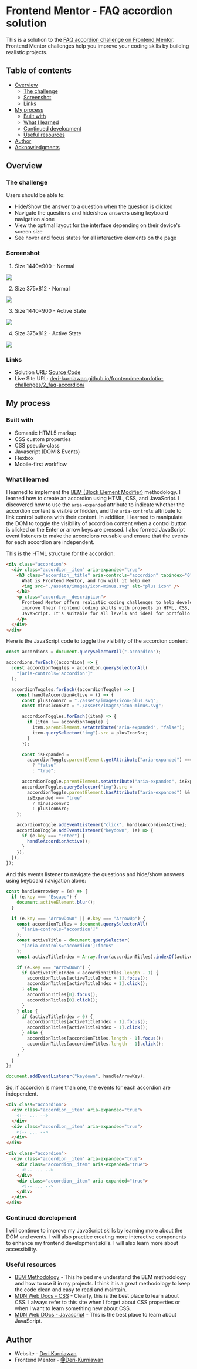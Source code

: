 # Frontend Mentor - FAQ accordion solution

This is a solution to the [FAQ accordion challenge on Frontend Mentor](https://www.frontendmentor.io/challenges/faq-accordion-wyfFdeBwBz). Frontend Mentor challenges help you improve your coding skills by building realistic projects.

## Table of contents

- [Overview](#overview)
  - [The challenge](#the-challenge)
  - [Screenshot](#screenshot)
  - [Links](#links)
- [My process](#my-process)
  - [Built with](#built-with)
  - [What I learned](#what-i-learned)
  - [Continued development](#continued-development)
  - [Useful resources](#useful-resources)
- [Author](#author)
- [Acknowledgments](#acknowledgments)

## Overview

### The challenge

Users should be able to:

- Hide/Show the answer to a question when the question is clicked
- Navigate the questions and hide/show answers using keyboard navigation alone
- View the optimal layout for the interface depending on their device's screen size
- See hover and focus states for all interactive elements on the page

### Screenshot

1. Size 1440×900 - Normal

![](./assets/images/screenshots/2_faq-accordion_1440x900.jpg)

2. Size 375x812 - Normal

![](./assets/images/screenshots/2_faq-accordion_375x812.jpg)

3. Size 1440×900 - Active State

![](./assets/images/screenshots/2_faq-accordion_active-state_1440x900.jpg)

4. Size 375x812 - Active State

![](./assets/images/screenshots/2_faq-accordion_active-state_375x812.jpg)

### Links

- Solution URL: [Source Code](https://github.com/Deri-Kurniawan/frontendmentordotio-challenges/tree/development/2_faq-accordion/)
- Live Site URL: [deri-kurniawan.github.io/frontendmentordotio-challenges/2_faq-accordion/](https://deri-kurniawan.github.io/frontendmentordotio-challenges/2_faq-accordion/index.html)

## My process

### Built with

- Semantic HTML5 markup
- CSS custom properties
- CSS pseudo-class
- Javascript (DOM & Events)
- Flexbox
- Mobile-first workflow

### What I learned

I learned to implement the [BEM (Block Element Modifier)](https://en.bem.info/methodology/) methodology. I learned how to create an accordion using HTML, CSS, and JavaScript. I discovered how to use the `aria-expanded` attribute to indicate whether the accordion content is visible or hidden, and the `aria-controls` attribute to link control buttons with their content. In addition, I learned to manipulate the DOM to toggle the visibility of accordion content when a control button is clicked or the Enter or arrow keys are pressed. I also formed JavaScript event listeners to make the accordions reusable and ensure that the events for each accordion are independent.

This is the HTML structure for the accordion:

```html
<div class="accordion">
  <div class="accordion__item" aria-expanded="true">
    <h3 class="accordion__title" aria-controls="accordion" tabindex="0">
      What is Frontend Mentor, and how will it help me?
      <img src="./assets/images/icon-minus.svg" alt="plus icon" />
    </h3>
    <p class="accordion__description">
      Frontend Mentor offers realistic coding challenges to help developers
      improve their frontend coding skills with projects in HTML, CSS, and
      JavaScript. It's suitable for all levels and ideal for portfolio building.
    </p>
  </div>
</div>
```

Here is the JavaScript code to toggle the visibility of the accordion content:

```js
const accordions = document.querySelectorAll(".accordion");

accordions.forEach((accordion) => {
  const accordionToggles = accordion.querySelectorAll(
    "[aria-controls='accordion']"
  );

  accordionToggles.forEach((accordionToggle) => {
    const handleAccordionActive = () => {
      const plusIconSrc = "./assets/images/icon-plus.svg";
      const minusIconSrc = "./assets/images/icon-minus.svg";

      accordionToggles.forEach((item) => {
        if (item !== accordionToggle) {
          item.parentElement.setAttribute("aria-expanded", "false");
          item.querySelector("img").src = plusIconSrc;
        }
      });

      const isExpanded =
        accordionToggle.parentElement.getAttribute("aria-expanded") === "true"
          ? "false"
          : "true";

      accordionToggle.parentElement.setAttribute("aria-expanded", isExpanded);
      accordionToggle.querySelector("img").src =
        accordionToggle.parentElement.hasAttribute("aria-expanded") &&
        isExpanded === "true"
          ? minusIconSrc
          : plusIconSrc;
    };

    accordionToggle.addEventListener("click", handleAccordionActive);
    accordionToggle.addEventListener("keydown", (e) => {
      if (e.key === "Enter") {
        handleAccordionActive();
      }
    });
  });
});
```

And this events listener to navigate the questions and hide/show answers using keyboard navigation alone:

```js
const handleArrowKey = (e) => {
  if (e.key === "Escape") {
    document.activeElement.blur();
  }

  if (e.key === "ArrowDown" || e.key === "ArrowUp") {
    const accordionTitles = document.querySelectorAll(
      "[aria-controls='accordion']"
    );
    const activeTitle = document.querySelector(
      "[aria-controls='accordion']:focus"
    );
    const activeTitleIndex = Array.from(accordionTitles).indexOf(activeTitle);

    if (e.key === "ArrowDown") {
      if (activeTitleIndex < accordionTitles.length - 1) {
        accordionTitles[activeTitleIndex + 1].focus();
        accordionTitles[activeTitleIndex + 1].click();
      } else {
        accordionTitles[0].focus();
        accordionTitles[0].click();
      }
    } else {
      if (activeTitleIndex > 0) {
        accordionTitles[activeTitleIndex - 1].focus();
        accordionTitles[activeTitleIndex - 1].click();
      } else {
        accordionTitles[accordionTitles.length - 1].focus();
        accordionTitles[accordionTitles.length - 1].click();
      }
    }
  }
};

document.addEventListener("keydown", handleArrowKey);
```

So, if accordion is more than one, the events for each accordion are independent.

```html
<div class="accordion">
  <div class="accordion__item" aria-expanded="true">
    <!-- ... -->
  </div>
  <div class="accordion__item" aria-expanded="true">
    <!-- ... -->
  </div>
</div>

<div class="accordion">
  <div class="accordion__item" aria-expanded="true">
    <div class="accordion__item" aria-expanded="true">
      <!-- ... -->
    </div>
    <div class="accordion__item" aria-expanded="true">
      <!-- ... -->
    </div>
  </div>
</div>
```

### Continued development

I will continue to improve my JavaScript skills by learning more about the DOM and events. I will also practice creating more interactive components to enhance my frontend development skills. I will also learn more about accessibility.

### Useful resources

- [BEM Methodology](https://en.bem.info/methodology/) - This helped me understand the BEM methodology and how to use it in my projects. I think it is a great methodology to keep the code clean and easy to read and maintain.
- [MDN Web Docs - CSS](https://developer.mozilla.org/en-US/docs/Web/CSS) - Clearly, this is the best place to learn about CSS. I always refer to this site when I forget about CSS properties or when I want to learn something new about CSS.
- [MDN Web DOcs - Javascript](https://developer.mozilla.org/en-US/docs/Web/JavaScript) - This is the best place to learn about JavaScript.

## Author

- Website - [Deri Kurniawan](https://deri.my.id/)
- Frontend Mentor - [@Deri-Kurniawan](https://www.frontendmentor.io/profile/Deri-Kurniawan)
